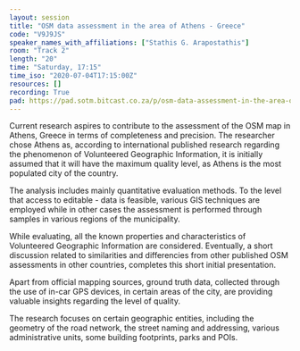 ```yaml
---
layout: session
title: "OSM data assessment in the area of Athens - Greece"
code: "V9J9JS"
speaker_names_with_affiliations: ["Stathis G. Arapostathis"]
room: "Track 2"
length: "20"
time: "Saturday, 17:15"
time_iso: "2020-07-04T17:15:00Z"
resources: []
recording: True
pad: https://pad.sotm.bitcast.co.za/p/osm-data-assessment-in-the-area-of-athens--greece
---
```

Current research aspires to contribute to the assessment of the OSM map in Athens, Greece in terms of completeness and precision. The researcher chose Athens as, according to international published research regarding the phenomenon of Volunteered Geographic Information, it is initially assumed that it will have the maximum quality level, as Athens is the most populated city of the country.

The analysis includes mainly quantitative evaluation methods. To the level that access to editable - data is feasible, various GIS techniques are employed while in other cases the assessment is performed through samples in various regions of the municipality.

While evaluating, all the known properties and characteristics of Volunteered Geographic Information are considered. Eventually, a short discussion related to similarities and differencies from other published OSM assessments in other countries, completes this short initial presentation.

Apart from official mapping sources, ground truth data, collected through the use of in-car GPS devices, in certain areas of the city, are providing valuable insights regarding the level of quality.

The research focuses on certain geographic entities, including the geometry of the road network, the  street naming and addressing, various administrative units, some building footprints, parks and POIs.
